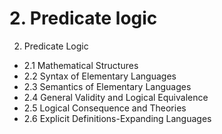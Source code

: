 # 2. Predicate logic

2. Predicate Logic
- 2.1 Mathematical Structures
- 2.2 Syntax of Elementary Languages
- 2.3 Semantics of Elementary Languages
- 2.4 General Validity and Logical Equivalence
- 2.5 Logical Consequence and Theories
- 2.6 Explicit Definitions-Expanding Languages
